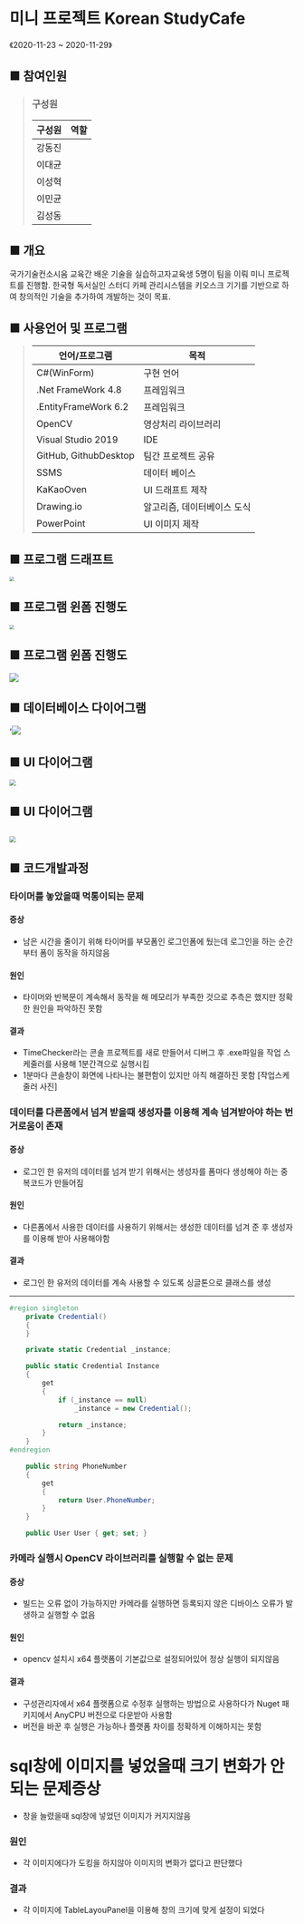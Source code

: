 미니 프로젝트 Korean StudyCafe
===========================

《2020-11-23 ~ 2020-11-29》

## ■ 참여인원

>### 구성원
>
>| 구성원 | 역할 |
>| :----: | :--: |
>| 강동진 |      |
>| 이대균 |      |
>| 이성혁 |      |
>| 이민균 |      |
>| 김성동 |      |



## ■ 개요

국가기술컨소시움 교육간 배운 기술을 실습하고자교육생 5명이 팀을 이뤄 미니 프로젝트를 진행함. 한국형 독서실인 스터디 카페 관리시스템을 키오스크 기기를 기반으로 하여 창의적인 기술을 추가하여 개발하는 것이 목표. 





## ■ 사용언어 및 프로그램 



>| 언어/프로그램         | 목적                        |
>| --------------------- | --------------------------- |
>| C#(WinForm)           | 구현 언어                   |
>| .Net FrameWork 4.8    | 프레임워크                  |
>| .EntityFrameWork 6.2  | 프레임워크                  |
>| OpenCV                | 영상처리 라이브러리         |
>| Visual Studio 2019    | IDE                         |
>| GitHub, GithubDesktop | 팀간 프로젝트 공유          |
>| SSMS                  | 데이터 베이스               |
>| KaKaoOven             | UI 드래프트 제작            |
>| Drawing.io            | 알고리즘, 데이터베이스 도식 |
>| PowerPoint            | UI 이미지 제작              |



## ■ 프로그램 드래프트 

<img src="./Documents/MarkDown/Oven.png" style="zoom:50%;" />

## ■ **프로그램** **윈폼** 진행도

<img src="./Documents/MarkDown/프로그램 진행도.png" style="zoom:50%;" />



## ■ **프로그램** **윈폼** 진행도

![](.\Documents\MarkDown\DatabaseDraft.png)



## ■ 데이터베이스 다이어그램

'![](./Documents/MarkDown/DatabaseDiagram.png)

## ■ UI 다이어그램

<img src="./Documents/MarkDown/UI개발과정.png" style="zoom: 67%;" />

## ■ UI 다이어그램

## <img src=".\Documents\MarkDown\ClassDiagram.png" style="zoom:67%;" />

## ■ 코드개발과정



### 타이머를 놓았을때 먹통이되는 문제

#### 증상

- 남은 시간을 줄이기 위해 타이머를 부모폼인 로그인폼에 뒀는데 로그인을 하는 순간부터 폼이 동작을 하지않음

#### 원인

- 타이머와 반복문이 계속해서 동작을 해 메모리가 부족한 것으로 추측은 했지만 정확한 원인을 파악하진 못함

#### 결과

- TimeChecker라는 콘솔 프로젝트를 새로 만들어서 디버그 후 .exe파일을 작업 스케줄러를 사용해 1분간격으로 실행시킴
- 1분마다 콘솔창이 화면에 나타나는 불편함이 있지만 아직 해결하진 못함
  [작업스케줄러 사진]



### 데이터를 다른폼에서 넘겨 받을때 생성자를 이용해 계속 넘겨받아야 하는 번거로움이 존재

#### 증상

- 로그인 한 유저의 데이터를 넘겨 받기 위해서는 생성자를 폼마다 생성해야 하는 중복코드가 만들어짐

#### 원인

- 다른폼에서 사용한 데이터를 사용하기 위해서는 생성한 데이터를 넘겨 준 후 생성자를 이용해 받아 사용해야함


#### 결과

- 로그인 한 유저의 데이터를 계속 사용할 수 있도록 싱글톤으로 클래스를 생성

---

```csharp
#region singleton
    private Credential()
    {
    }

    private static Credential _instance;

    public static Credential Instance
    {
        get
        {
            if (_instance == null)
                _instance = new Credential();

            return _instance;
        }
    }
#endregion

    public string PhoneNumber
    {
        get
        {
            return User.PhoneNumber;
        }
    }

    public User User { get; set; }
```



### 카메라 실행시 OpenCV 라이브러리를 실행할 수 없는 문제

#### 증상

- 빌드는 오류 없이 가능하지만 카메라를 실행하면 등록되지 않은 디바이스 오류가 발생하고 실행할 수 없음

#### 원인

- opencv 설치시 x64 플랫폼이 기본값으로 설정되어있어 정상 실행이 되지않음

#### 결과

- 구성관리자에서 x64 플랫폼으로 수정후 실행하는 방법으로 사용하다가 Nuget 패키지에서 AnyCPU 버전으로 다운받아 사용함
- 버전을 바꾼 후 실행은 가능하나 플랫폼 차이를 정확하게 이해하지는 못함 



# sql창에 이미지를 넣었을때 크기 변화가 안되는 문제증상



- 창을 늘렸을때 sql창에 넣었던 이미지가 커지지않음

### 원인

- 각 이미지에다가 도킹을 하지않아 이미지의 변화가 없다고 판단했다

### 결과

- 각 이미지에 TableLayouPanel을 이용해 창의 크기에 맞게 설정이 되었다
